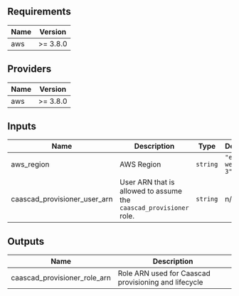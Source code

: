 <!-- BEGINNING OF PRE-COMMIT-TERRAFORM DOCS HOOK -->
## Requirements

| Name | Version |
|------|---------|
| aws | >= 3.8.0 |

## Providers

| Name | Version |
|------|---------|
| aws | >= 3.8.0 |

## Inputs

| Name | Description | Type | Default | Required |
|------|-------------|------|---------|:--------:|
| aws\_region | AWS Region | `string` | `"eu-west-3"` | no |
| caascad\_provisioner\_user\_arn | User ARN that is allowed to assume the `caascad_provisioner` role. | `string` | n/a | yes |

## Outputs

| Name | Description |
|------|-------------|
| caascad\_provisioner\_role\_arn | Role ARN used for Caascad provisioning and lifecycle |

<!-- END OF PRE-COMMIT-TERRAFORM DOCS HOOK -->
